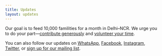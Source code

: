 ```yaml
---
title: Updates
layout: updates
---
```


Our goal is to feed 10,000 familities for a month in Delhi–NCR. We urge you to do your part—[contribute generously](/donate/) and [volunteer your time](/volunteers/).

You can also follow our updates on [WhatsApp](https://go.karuna2020.org/whatsapp), [Facebook](https://www.facebook.com/Karuna2020.org), [Instagram](https://www.instagram.com/karuna2020_org), [Twitter](https://twitter.com/karuna2020_org), or [sign up for our mailing list](/mailing-list/).
